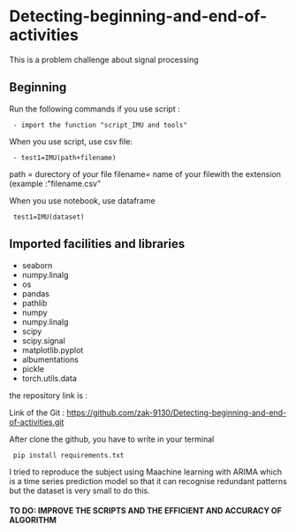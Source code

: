 # Detecting-beginning-and-end-of-activities
This is a problem challenge about signal processing

## Beginning 
Run the following commands if you use script :

	 - import the function "script_IMU and tools"
    
When you use script, use csv file:

	 - test1=IMU(path+filename)
path = durectory of your file
filename= name of your filewith the extension (example :"filename.csv"
  
When you use notebook, use dataframe  

	 test1=IMU(dataset)

## Imported facilities and libraries

- seaborn
- numpy.linalg
- os
- pandas
- pathlib
- numpy
- numpy.linalg
- scipy
- scipy.signal
- matplotlib.pyplot
- albumentations
- pickle
- torch.utils.data

the repository link is  :

Link of the Git : https://github.com/zak-9130/Detecting-beginning-and-end-of-activities.git 
   

After clone the github, you have to write in your terminal

	 pip install requirements.txt

I tried to reproduce the subject using Maachine learning with ARIMA which is a time series prediction model so that it can recognise redundant patterns but the dataset is very small to do this.

#### TO DO: IMPROVE THE SCRIPTS AND THE EFFICIENT AND ACCURACY OF ALGORITHM
   


